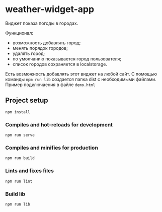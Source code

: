 # weather-widget-app

Виджет показа погоды в городах. 

Функционал:
- возможность добавлять город;
- менять порядок городов;
- удалять город;
- по умолчанию показывается город пользователя;
- список городов сохраняется в localstorage.

Есть возможность добавлять этот виджет на любой сайт. С помощью команды `npm run lib` создается папка dist с необходимыми файлами. Пример подключаения в файле `demo.html`

## Project setup
```
npm install
```

### Compiles and hot-reloads for development
```
npm run serve
```

### Compiles and minifies for production
```
npm run build
```

### Lints and fixes files
```
npm run lint
```

### Build lib
```
npm run lib
```


